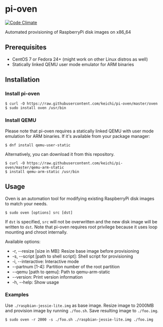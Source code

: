 # pi-oven

[![Code Climate](https://codeclimate.com/github/keichi/pi-oven/badges/gpa.svg)](https://codeclimate.com/github/keichi/pi-oven)

Automated provisioning of RaspberryPi disk images on x86_64

## Prerequisites

- CentOS 7 or Fedora 24+ (might work on other Linux distros as well)
- Statically linked QEMU user mode emulator for ARM binaries

## Installation

### Install pi-oven

```
$ curl -O https://raw.githubusercontent.com/keichi/pi-oven/master/oven
$ sudo install oven /usr/bin
```

### Install QEMU

Please note that pi-oven requires a statically linked QEMU with user mode
emulation for ARM binaries. If it's available from your package manager:

```
$ dnf install qemu-user-static
```

Alternatively, you can download it from this repository.

```
$ curl -O https://raw.githubusercontent.com/keichi/pi-oven/master/qemu-arm-static
$ install qemu-arm-static /usr/bin
```

## Usage

Oven is an automation tool for modifying existing RaspberryPi disk images to
match your needs.

```
$ sudo oven [options] src [dst]
```

If `dst` is specified, `src` will not be overwritten and the new disk image
will be written to `dst`. Note that pi-oven requires root privilege because it
uses loop mounting and chroot internally.

Available options:

- -r, --resize [size in MB]: Resize base image before provisioning
- -s, --script [path to shell script]: Shell script for provisioning
- -i, --interactive: Interactive mode
- --partnum [1-4]: Partition number of the root partition
- --qemu [path to qemu]: Path to qemu-arm-static
- --version: Print version information
- -h, --help: Show usage

### Examples

Use `./raspbian-jessie-lite.img` as base image. Resize image to 2000MB and
provision image by running `./foo.sh`. Save resulting image to `./foo.img`.

```
$ sudo oven -r 2000 -s ./foo.sh ./raspbian-jessie-lite.img ./foo.img
```
